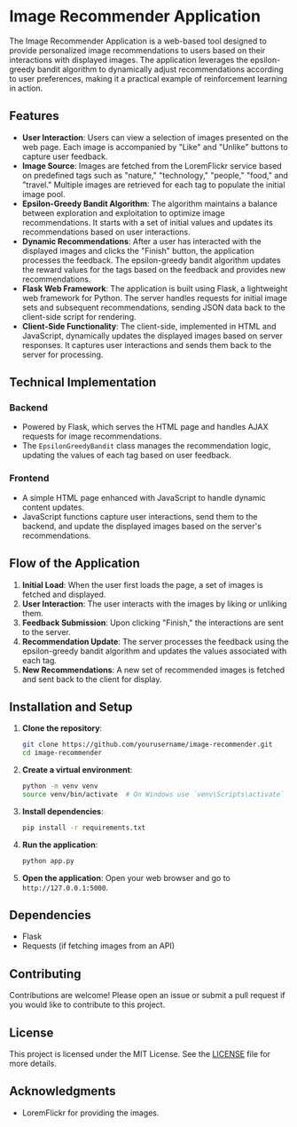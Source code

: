 # Image Recommender Application

The Image Recommender Application is a web-based tool designed to provide personalized image recommendations to users based on their interactions with displayed images. The application leverages the epsilon-greedy bandit algorithm to dynamically adjust recommendations according to user preferences, making it a practical example of reinforcement learning in action.

## Features

- **User Interaction**: Users can view a selection of images presented on the web page. Each image is accompanied by "Like" and "Unlike" buttons to capture user feedback.
- **Image Source**: Images are fetched from the LoremFlickr service based on predefined tags such as "nature," "technology," "people," "food," and "travel." Multiple images are retrieved for each tag to populate the initial image pool.
- **Epsilon-Greedy Bandit Algorithm**: The algorithm maintains a balance between exploration and exploitation to optimize image recommendations. It starts with a set of initial values and updates its recommendations based on user interactions.
- **Dynamic Recommendations**: After a user has interacted with the displayed images and clicks the "Finish" button, the application processes the feedback. The epsilon-greedy bandit algorithm updates the reward values for the tags based on the feedback and provides new recommendations.
- **Flask Web Framework**: The application is built using Flask, a lightweight web framework for Python. The server handles requests for initial image sets and subsequent recommendations, sending JSON data back to the client-side script for rendering.
- **Client-Side Functionality**: The client-side, implemented in HTML and JavaScript, dynamically updates the displayed images based on server responses. It captures user interactions and sends them back to the server for processing.

## Technical Implementation

### Backend

- Powered by Flask, which serves the HTML page and handles AJAX requests for image recommendations.
- The `EpsilonGreedyBandit` class manages the recommendation logic, updating the values of each tag based on user feedback.

### Frontend

- A simple HTML page enhanced with JavaScript to handle dynamic content updates.
- JavaScript functions capture user interactions, send them to the backend, and update the displayed images based on the server's recommendations.

## Flow of the Application

1. **Initial Load**: When the user first loads the page, a set of images is fetched and displayed.
2. **User Interaction**: The user interacts with the images by liking or unliking them.
3. **Feedback Submission**: Upon clicking "Finish," the interactions are sent to the server.
4. **Recommendation Update**: The server processes the feedback using the epsilon-greedy bandit algorithm and updates the values associated with each tag.
5. **New Recommendations**: A new set of recommended images is fetched and sent back to the client for display.

## Installation and Setup

1. **Clone the repository**:
    ```sh
    git clone https://github.com/yourusername/image-recommender.git
    cd image-recommender
    ```

2. **Create a virtual environment**:
    ```sh
    python -m venv venv
    source venv/bin/activate  # On Windows use `venv\Scripts\activate`
    ```

3. **Install dependencies**:
    ```sh
    pip install -r requirements.txt
    ```

4. **Run the application**:
    ```sh
    python app.py
    ```

5. **Open the application**:
    Open your web browser and go to `http://127.0.0.1:5000`.

## Dependencies

- Flask
- Requests (if fetching images from an API)

## Contributing

Contributions are welcome! Please open an issue or submit a pull request if you would like to contribute to this project.

## License

This project is licensed under the MIT License. See the [LICENSE](LICENSE) file for more details.

## Acknowledgments

- LoremFlickr for providing the images.

